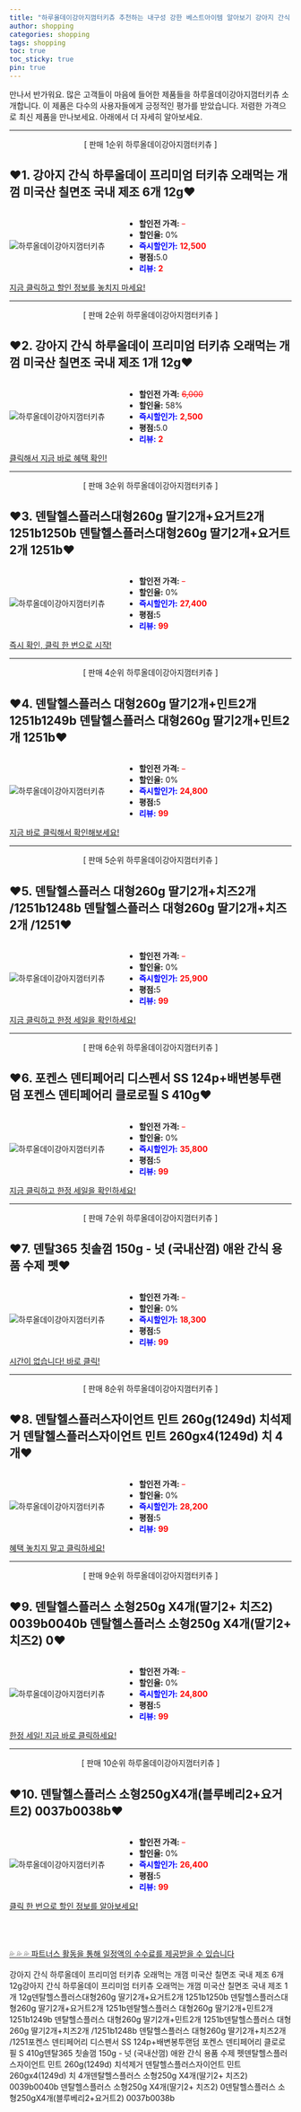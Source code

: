 ```yaml
---
title: "하루올데이강아지껌터키츄 추천하는 내구성 강한 베스트아이템 알아보기 강아지 간식 하루올데이 프리미엄 터키츄"
author: shopping
categories: shopping
tags: shopping
toc: true
toc_sticky: true
pin: true
---
```

만나서 반가워요. 많은 고객들이 마음에 들어한 제품들을 하루올데이강아지껌터키츄 소개합니다. 이 제품은 다수의 사용자들에게 긍정적인 평가를 받았습니다. 저렴한 가격으로 최신 제품을 만나보세요. 아래에서 더 자세히 알아보세요.

---
<p class="toplist" style="margin: 0 auto; display: block; width: fit-content;">[ 판매 1순위 하루올데이강아지껌터키츄 ]</p>

<h2><strong>❤️1. 강아지 간식 하루올데이 프리미엄 터키츄 오래먹는 개껌 미국산 칠면조 국내 제조 6개 12g❤️</strong></h2>

<div style="display: flex; align-items: center;">
    <div style="flex: 0.4;">
        <img src="https://thumbnail10.coupangcdn.com/thumbnails/remote/230x230ex/image/vendor_inventory/f739/50fba01aeac346271689a08eee582d8c5b9ddc93d0c7fd8dfacdb4558016.jpg" alt="하루올데이강아지껌터키츄" style="max-width: 100%;">
    </div>
    <div style="flex: 0.6; margin-left: 10px;">
        <ul>
            <li><strong>할인전 가격:</strong> <del style="color: red;">-</del></li>
            <li><strong>할인율:</strong> 0%</li>
            <li><span style='color:blue'><strong>즉시할인가:</strong></span> <span style='color:red'><strong>12,500</strong></span></li>
            <li><strong>평점:</strong>5.0</li>
            <li><span style='color:blue'><strong>리뷰:</strong></span> <span style='color:red'><strong>2</strong></span></li>
        </ul>
    </div>
</div>
<div class="center">
    <a href="https://selin100587001.github.io?lptag=AF9450613&subid=githubio&pageKey=7737928829&traceid=V0-153&itemId=20810763936&vendorItemId=87879608794" class="myButton">
        지금 클릭하고 할인 정보를 놓치지 마세요!
    </a>
</div>


---
<p class="toplist" style="margin: 0 auto; display: block; width: fit-content;">[ 판매 2순위 하루올데이강아지껌터키츄 ]</p>

<h2><strong>❤️2. 강아지 간식 하루올데이 프리미엄 터키츄 오래먹는 개껌 미국산 칠면조 국내 제조 1개 12g❤️</strong></h2>

<div style="display: flex; align-items: center;">
    <div style="flex: 0.4;">
        <img src="https://thumbnail10.coupangcdn.com/thumbnails/remote/230x230ex/image/vendor_inventory/f739/50fba01aeac346271689a08eee582d8c5b9ddc93d0c7fd8dfacdb4558016.jpg" alt="하루올데이강아지껌터키츄" style="max-width: 100%;">
    </div>
    <div style="flex: 0.6; margin-left: 10px;">
        <ul>
            <li><strong>할인전 가격:</strong> <del style="color: red;">6,000</del></li>
            <li><strong>할인율:</strong> 58%</li>
            <li><span style='color:blue'><strong>즉시할인가:</strong></span> <span style='color:red'><strong>2,500</strong></span></li>
            <li><strong>평점:</strong>5.0</li>
            <li><span style='color:blue'><strong>리뷰:</strong></span> <span style='color:red'><strong>2</strong></span></li>
        </ul>
    </div>
</div>
<div class="center">
    <a href="https://selin100587001.github.io?lptag=AF9450613&subid=githubio&pageKey=7737928829&traceid=V0-153&itemId=20810763933&vendorItemId=87879608775" class="myButton">
        클릭해서 지금 바로 혜택 확인!
    </a>
</div>


---
<p class="toplist" style="margin: 0 auto; display: block; width: fit-content;">[ 판매 3순위 하루올데이강아지껌터키츄 ]</p>

<h2><strong>❤️3. 덴탈헬스플러스대형260g 딸기2개+요거트2개 1251b1250b 덴탈헬스플러스대형260g 딸기2개+요거트2개 1251b❤️</strong></h2>

<div style="display: flex; align-items: center;">
    <div style="flex: 0.4;">
        <img src="https://thumbnail8.coupangcdn.com/thumbnails/remote/230x230ex/image/vendor_inventory/1077/90206df9b9d6d9e5449e63230a1223c3236b9bf034a6f5dfda87bba5d85b.jpg" alt="하루올데이강아지껌터키츄" style="max-width: 100%;">
    </div>
    <div style="flex: 0.6; margin-left: 10px;">
        <ul>
            <li><strong>할인전 가격:</strong> <del style="color: red;">-</del></li>
            <li><strong>할인율:</strong> 0%</li>
            <li><span style='color:blue'><strong>즉시할인가:</strong></span> <span style='color:red'><strong>27,400</strong></span></li>
            <li><strong>평점:</strong>5</li>
            <li><span style='color:blue'><strong>리뷰:</strong></span> <span style='color:red'><strong>99</strong></span></li>
        </ul>
    </div>
</div>
<div class="center">
    <a href="https://selin100587001.github.io?lptag=AF9450613&subid=githubio&pageKey=8158535344&traceid=V0-153&itemId=23251492548&vendorItemId=90283900037" class="myButton">
        즉시 확인, 클릭 한 번으로 시작!
    </a>
</div>


---
<p class="toplist" style="margin: 0 auto; display: block; width: fit-content;">[ 판매 4순위 하루올데이강아지껌터키츄 ]</p>

<h2><strong>❤️4. 덴탈헬스플러스 대형260g 딸기2개+민트2개 1251b1249b 덴탈헬스플러스 대형260g 딸기2개+민트2개 1251b❤️</strong></h2>

<div style="display: flex; align-items: center;">
    <div style="flex: 0.4;">
        <img src="https://thumbnail7.coupangcdn.com/thumbnails/remote/230x230ex/image/vendor_inventory/fbde/9afb9cd6fcb39ec8dfbc9704b3949518cde0ab4c835f1af266cbae0612fd.jpg" alt="하루올데이강아지껌터키츄" style="max-width: 100%;">
    </div>
    <div style="flex: 0.6; margin-left: 10px;">
        <ul>
            <li><strong>할인전 가격:</strong> <del style="color: red;">-</del></li>
            <li><strong>할인율:</strong> 0%</li>
            <li><span style='color:blue'><strong>즉시할인가:</strong></span> <span style='color:red'><strong>24,800</strong></span></li>
            <li><strong>평점:</strong>5</li>
            <li><span style='color:blue'><strong>리뷰:</strong></span> <span style='color:red'><strong>99</strong></span></li>
        </ul>
    </div>
</div>
<div class="center">
    <a href="https://selin100587001.github.io?lptag=AF9450613&subid=githubio&pageKey=8158535227&traceid=V0-153&itemId=23251491838&vendorItemId=90283899283" class="myButton">
        지금 바로 클릭해서 확인해보세요!
    </a>
</div>


---
<p class="toplist" style="margin: 0 auto; display: block; width: fit-content;">[ 판매 5순위 하루올데이강아지껌터키츄 ]</p>

<h2><strong>❤️5. 덴탈헬스플러스 대형260g 딸기2개+치즈2개 /1251b1248b 덴탈헬스플러스 대형260g 딸기2개+치즈2개 /1251❤️</strong></h2>

<div style="display: flex; align-items: center;">
    <div style="flex: 0.4;">
        <img src="https://thumbnail8.coupangcdn.com/thumbnails/remote/230x230ex/image/vendor_inventory/373c/e1260120202b42c026d3be66125ba7a3628df89b16d0fb3c8e8acc566156.jpg" alt="하루올데이강아지껌터키츄" style="max-width: 100%;">
    </div>
    <div style="flex: 0.6; margin-left: 10px;">
        <ul>
            <li><strong>할인전 가격:</strong> <del style="color: red;">-</del></li>
            <li><strong>할인율:</strong> 0%</li>
            <li><span style='color:blue'><strong>즉시할인가:</strong></span> <span style='color:red'><strong>25,900</strong></span></li>
            <li><strong>평점:</strong>5</li>
            <li><span style='color:blue'><strong>리뷰:</strong></span> <span style='color:red'><strong>99</strong></span></li>
        </ul>
    </div>
</div>
<div class="center">
    <a href="https://selin100587001.github.io?lptag=AF9450613&subid=githubio&pageKey=8116246083&traceid=V0-153&itemId=23010334284&vendorItemId=90283900442" class="myButton">
        지금 클릭하고 한정 세일을 확인하세요!
    </a>
</div>


---
<p class="toplist" style="margin: 0 auto; display: block; width: fit-content;">[ 판매 6순위 하루올데이강아지껌터키츄 ]</p>

<h2><strong>❤️6. 포켄스 덴티페어리 디스펜서 SS 124p+배변봉투랜덤 포켄스 덴티페어리 클로로필 S 410g❤️</strong></h2>

<div style="display: flex; align-items: center;">
    <div style="flex: 0.4;">
        <img src="https://thumbnail7.coupangcdn.com/thumbnails/remote/230x230ex/image/vendor_inventory/8606/4d7549f2cd30e99ec35024f825b55b21855818d65d611a822d0764b51fcb.jpg" alt="하루올데이강아지껌터키츄" style="max-width: 100%;">
    </div>
    <div style="flex: 0.6; margin-left: 10px;">
        <ul>
            <li><strong>할인전 가격:</strong> <del style="color: red;">-</del></li>
            <li><strong>할인율:</strong> 0%</li>
            <li><span style='color:blue'><strong>즉시할인가:</strong></span> <span style='color:red'><strong>35,800</strong></span></li>
            <li><strong>평점:</strong>5</li>
            <li><span style='color:blue'><strong>리뷰:</strong></span> <span style='color:red'><strong>99</strong></span></li>
        </ul>
    </div>
</div>
<div class="center">
    <a href="https://selin100587001.github.io?lptag=AF9450613&subid=githubio&pageKey=8116260289&traceid=V0-153&itemId=23010390326&vendorItemId=90283910244" class="myButton">
        지금 클릭하고 한정 세일을 확인하세요!
    </a>
</div>


---
<p class="toplist" style="margin: 0 auto; display: block; width: fit-content;">[ 판매 7순위 하루올데이강아지껌터키츄 ]</p>

<h2><strong>❤️7. 덴탈365 칫솔껌 150g - 넛 (국내산껌) 애완 간식 용품 수제 펫❤️</strong></h2>

<div style="display: flex; align-items: center;">
    <div style="flex: 0.4;">
        <img src="https://thumbnail7.coupangcdn.com/thumbnails/remote/230x230ex/image/vendor_inventory/4ac8/794c06a55da1ebb9fd7491a866d15699a40855fa0f56be42a0610a114efa.jpg" alt="하루올데이강아지껌터키츄" style="max-width: 100%;">
    </div>
    <div style="flex: 0.6; margin-left: 10px;">
        <ul>
            <li><strong>할인전 가격:</strong> <del style="color: red;">-</del></li>
            <li><strong>할인율:</strong> 0%</li>
            <li><span style='color:blue'><strong>즉시할인가:</strong></span> <span style='color:red'><strong>18,300</strong></span></li>
            <li><strong>평점:</strong>5</li>
            <li><span style='color:blue'><strong>리뷰:</strong></span> <span style='color:red'><strong>99</strong></span></li>
        </ul>
    </div>
</div>
<div class="center">
    <a href="https://selin100587001.github.io?lptag=AF9450613&subid=githubio&pageKey=8116155033&traceid=V0-153&itemId=23009970618&vendorItemId=90283866175" class="myButton">
        시간이 없습니다! 바로 클릭!
    </a>
</div>


---
<p class="toplist" style="margin: 0 auto; display: block; width: fit-content;">[ 판매 8순위 하루올데이강아지껌터키츄 ]</p>

<h2><strong>❤️8. 덴탈헬스플러스자이언트 민트 260g(1249d) 치석제거 덴탈헬스플러스자이언트 민트 260gx4(1249d) 치 4개❤️</strong></h2>

<div style="display: flex; align-items: center;">
    <div style="flex: 0.4;">
        <img src="https://thumbnail9.coupangcdn.com/thumbnails/remote/230x230ex/image/vendor_inventory/9d0b/d99cc15ffdf142d10a9a6c328117b814ea6bde13c4b050b336685426ba26.jpg" alt="하루올데이강아지껌터키츄" style="max-width: 100%;">
    </div>
    <div style="flex: 0.6; margin-left: 10px;">
        <ul>
            <li><strong>할인전 가격:</strong> <del style="color: red;">-</del></li>
            <li><strong>할인율:</strong> 0%</li>
            <li><span style='color:blue'><strong>즉시할인가:</strong></span> <span style='color:red'><strong>28,200</strong></span></li>
            <li><strong>평점:</strong>5</li>
            <li><span style='color:blue'><strong>리뷰:</strong></span> <span style='color:red'><strong>99</strong></span></li>
        </ul>
    </div>
</div>
<div class="center">
    <a href="https://selin100587001.github.io?lptag=AF9450613&subid=githubio&pageKey=8106901406&traceid=V0-153&itemId=23251491295&vendorItemId=90283898635" class="myButton">
        혜택 놓치지 말고 클릭하세요!
    </a>
</div>


---
<p class="toplist" style="margin: 0 auto; display: block; width: fit-content;">[ 판매 9순위 하루올데이강아지껌터키츄 ]</p>

<h2><strong>❤️9. 덴탈헬스플러스 소형250g X4개(딸기2+ 치즈2) 0039b0040b 덴탈헬스플러스 소형250g X4개(딸기2+ 치즈2) 0❤️</strong></h2>

<div style="display: flex; align-items: center;">
    <div style="flex: 0.4;">
        <img src="https://thumbnail8.coupangcdn.com/thumbnails/remote/230x230ex/image/vendor_inventory/373c/e1260120202b42c026d3be66125ba7a3628df89b16d0fb3c8e8acc566156.jpg" alt="하루올데이강아지껌터키츄" style="max-width: 100%;">
    </div>
    <div style="flex: 0.6; margin-left: 10px;">
        <ul>
            <li><strong>할인전 가격:</strong> <del style="color: red;">-</del></li>
            <li><strong>할인율:</strong> 0%</li>
            <li><span style='color:blue'><strong>즉시할인가:</strong></span> <span style='color:red'><strong>24,800</strong></span></li>
            <li><strong>평점:</strong>5</li>
            <li><span style='color:blue'><strong>리뷰:</strong></span> <span style='color:red'><strong>99</strong></span></li>
        </ul>
    </div>
</div>
<div class="center">
    <a href="https://selin100587001.github.io?lptag=AF9450613&subid=githubio&pageKey=8106900875&traceid=V0-153&itemId=23251493735&vendorItemId=90283901148" class="myButton">
        한정 세일! 지금 바로 클릭하세요!
    </a>
</div>


---
<p class="toplist" style="margin: 0 auto; display: block; width: fit-content;">[ 판매 10순위 하루올데이강아지껌터키츄 ]</p>

<h2><strong>❤️10. 덴탈헬스플러스 소형250gX4개(블루베리2+요거트2) 0037b0038b❤️</strong></h2>

<div style="display: flex; align-items: center;">
    <div style="flex: 0.4;">
        <img src="https://thumbnail6.coupangcdn.com/thumbnails/remote/230x230ex/image/vendor_inventory/2267/2da324c7026ccc4c4933d79334fc1ccf7c67f36af3f7cc49ea54aff3b1b0.jpg" alt="하루올데이강아지껌터키츄" style="max-width: 100%;">
    </div>
    <div style="flex: 0.6; margin-left: 10px;">
        <ul>
            <li><strong>할인전 가격:</strong> <del style="color: red;">-</del></li>
            <li><strong>할인율:</strong> 0%</li>
            <li><span style='color:blue'><strong>즉시할인가:</strong></span> <span style='color:red'><strong>26,400</strong></span></li>
            <li><strong>평점:</strong>5</li>
            <li><span style='color:blue'><strong>리뷰:</strong></span> <span style='color:red'><strong>99</strong></span></li>
        </ul>
    </div>
</div>
<div class="center">
    <a href="https://selin100587001.github.io?lptag=AF9450613&subid=githubio&pageKey=8035471424&traceid=V0-153&itemId=22480631137&vendorItemId=90283901126" class="myButton">
        클릭 한 번으로 할인 정보를 알아보세요!
    </a>
</div>

<br><br><br>[💦 💦 💦 파트너스 활동을 통해 일정액의 수수료를 제공받을 수 있습니다](https://link.coupang.com/a/bcpT2c)<br><br>강아지 간식 하루올데이 프리미엄 터키츄 오래먹는 개껌 미국산 칠면조 국내 제조 6개 12g강아지 간식 하루올데이 프리미엄 터키츄 오래먹는 개껌 미국산 칠면조 국내 제조 1개 12g덴탈헬스플러스대형260g 딸기2개+요거트2개 1251b1250b 덴탈헬스플러스대형260g 딸기2개+요거트2개 1251b덴탈헬스플러스 대형260g 딸기2개+민트2개 1251b1249b 덴탈헬스플러스 대형260g 딸기2개+민트2개 1251b덴탈헬스플러스 대형260g 딸기2개+치즈2개 /1251b1248b 덴탈헬스플러스 대형260g 딸기2개+치즈2개 /1251포켄스 덴티페어리 디스펜서 SS 124p+배변봉투랜덤 포켄스 덴티페어리 클로로필 S 410g덴탈365 칫솔껌 150g - 넛 (국내산껌) 애완 간식 용품 수제 펫덴탈헬스플러스자이언트 민트 260g(1249d) 치석제거 덴탈헬스플러스자이언트 민트 260gx4(1249d) 치 4개덴탈헬스플러스 소형250g X4개(딸기2+ 치즈2) 0039b0040b 덴탈헬스플러스 소형250g X4개(딸기2+ 치즈2) 0덴탈헬스플러스 소형250gX4개(블루베리2+요거트2) 0037b0038b